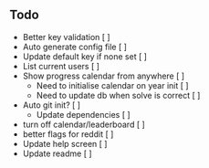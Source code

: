 ## Todo

- Better key validation [  ]
- Auto generate config file [  ]
- Update default key if none set [  ]
- List current users [  ]
- Show progress calendar from anywhere [  ]
	- Need to initialise calendar on year init [  ]
	- Need to update db when solve is correct  [  ]
- Auto git init? [  ]
	- Update dependencies [  ]
- turn off calendar/leaderboard [  ]
- better flags for reddit [  ]
- Update help screen [  ]
- Update readme [  ]

